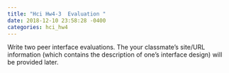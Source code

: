 ```yaml
---
title: "Hci Hw4-3  Evaluation "
date: 2018-12-10 23:58:28 -0400
categories: hci_hw4
---
```

Write two peer interface evaluations. The your classmate’s site/URL information (which contains the description of one’s interface design) will be provided later. 
